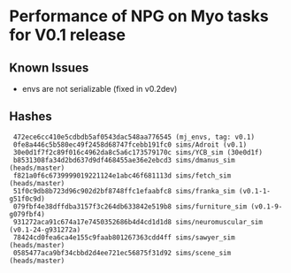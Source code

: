 # Performance of NPG on Myo tasks for V0.1 release

## Known Issues
- envs are not serializable (fixed in v0.2dev)

## Hashes
```
 472ece6cc410e5cdbdb5af0543dac548aa776545 (mj_envs, tag: v0.1)
 0fe8a446c5b580ec49f2458d68747fcebb191fc0 sims/Adroit (v0.1)
 30e0d1f7f2c89f016c4962da8c5a6c173579170c sims/YCB_sim (30e0d1f)
 b8531308fa34d2bd637d9df468455ae36e2ebcd3 sims/dmanus_sim (heads/master)
 f821a0f6c6739999019221124e1abc46f681113d sims/fetch_sim (heads/master)
 51f0c9db8b723d96c902d2bf8748ffc1efaabfc8 sims/franka_sim (v0.1-1-g51f0c9d)
 079fbf4e38dffdba3157f3c264db633842e519b8 sims/furniture_sim (v0.1-9-g079fbf4)
 931272aca91c674a17e7450352686b4d4cd1d1d8 sims/neuromuscular_sim (v0.1-24-g931272a)
 78424cd0fea6ca4e155c9faab801267363cdd4ff sims/sawyer_sim (heads/master)
 0585477aca9bf34cbbd2d4ee721ec56875f31d92 sims/scene_sim (heads/master)
 ```